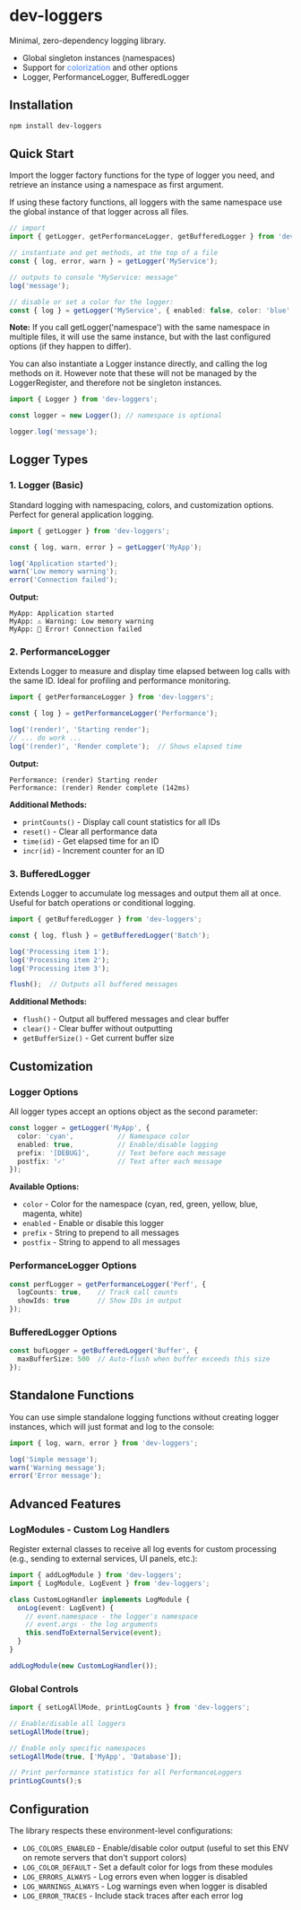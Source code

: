 # dev-loggers

Minimal, zero-dependency logging library.
* Global singleton instances (namespaces)
* Support for <span style="color: #3f80f8ff;">colorization</span> and other options
* Logger, PerformanceLogger, BufferedLogger

## Installation

```bash
npm install dev-loggers
```

## Quick Start

Import the logger factory functions for the type of logger you need, and retrieve an instance using a namespace as first argument.

If using these factory functions, all loggers with the same namespace use the global instance of that logger across all files.

```typescript
// import
import { getLogger, getPerformanceLogger, getBufferedLogger } from 'dev-loggers';

// instantiate and get methods, at the top of a file
const { log, error, warn } = getLogger('MyService');

// outputs to console "MyService: message"
log('message');

// disable or set a color for the logger:
const { log } = getLogger('MyService', { enabled: false, color: 'blue' });
```
<b>Note:</b> If you call getLogger('namespace') with the same namespace in multiple files, it will use the same instance, but with the last configured options (if they happen to differ).


You can also instantiate a Logger instance directly, and calling the log methods on it. However note that these will not be managed by the LoggerRegister, and therefore not be singleton instances.
```typescript
import { Logger } from 'dev-loggers';

const logger = new Logger(); // namespace is optional

logger.log('message');
```


## Logger Types

### 1. Logger (Basic)

Standard logging with namespacing, colors, and customization options. Perfect for general application logging.

```typescript
import { getLogger } from 'dev-loggers';

const { log, warn, error } = getLogger('MyApp');

log('Application started');
warn('Low memory warning');
error('Connection failed');
```

**Output:**
```
MyApp: Application started
MyApp: ⚠️ Warning: Low memory warning
MyApp: 🛑 Error! Connection failed
```

### 2. PerformanceLogger

Extends Logger to measure and display time elapsed between log calls with the same ID. Ideal for profiling and performance monitoring.

```typescript
import { getPerformanceLogger } from 'dev-loggers';

const { log } = getPerformanceLogger('Performance');

log('(render)', 'Starting render');
// ... do work ...
log('(render)', 'Render complete');  // Shows elapsed time
```

**Output:**
```
Performance: (render) Starting render
Performance: (render) Render complete (142ms)
```

**Additional Methods:**
- `printCounts()` - Display call count statistics for all IDs
- `reset()` - Clear all performance data
- `time(id)` - Get elapsed time for an ID
- `incr(id)` - Increment counter for an ID

### 3. BufferedLogger

Extends Logger to accumulate log messages and output them all at once. Useful for batch operations or conditional logging.

```typescript
import { getBufferedLogger } from 'dev-loggers';

const { log, flush } = getBufferedLogger('Batch');

log('Processing item 1');
log('Processing item 2');
log('Processing item 3');

flush();  // Outputs all buffered messages
```

**Additional Methods:**
- `flush()` - Output all buffered messages and clear buffer
- `clear()` - Clear buffer without outputting
- `getBufferSize()` - Get current buffer size

## Customization

### Logger Options

All logger types accept an options object as the second parameter:

```typescript
const logger = getLogger('MyApp', {
  color: 'cyan',           // Namespace color
  enabled: true,           // Enable/disable logging
  prefix: '[DEBUG]',       // Text before each message
  postfix: '✓'             // Text after each message
});
```

**Available Options:**
- `color` - Color for the namespace (cyan, red, green, yellow, blue, magenta, white)
- `enabled` - Enable or disable this logger
- `prefix` - String to prepend to all messages
- `postfix` - String to append to all messages

### PerformanceLogger Options

```typescript
const perfLogger = getPerformanceLogger('Perf', {
  logCounts: true,    // Track call counts
  showIds: true       // Show IDs in output
});
```

### BufferedLogger Options

```typescript
const bufLogger = getBufferedLogger('Buffer', {
  maxBufferSize: 500  // Auto-flush when buffer exceeds this size
});
```

## Standalone Functions

You can use simple standalone logging functions without creating logger instances, which will just format and log to the console:

```typescript
import { log, warn, error } from 'dev-loggers';

log('Simple message');
warn('Warning message');
error('Error message');
```

## Advanced Features

### LogModules - Custom Log Handlers

Register external classes to receive all log events for custom processing (e.g., sending to external services, UI panels, etc.):

```typescript
import { addLogModule } from 'dev-loggers';
import { LogModule, LogEvent } from 'dev-loggers';

class CustomLogHandler implements LogModule {
  onLog(event: LogEvent) {
    // event.namespace - the logger's namespace
    // event.args - the log arguments
    this.sendToExternalService(event);
  }
}

addLogModule(new CustomLogHandler());
```

### Global Controls

```typescript
import { setLogAllMode, printLogCounts } from 'dev-loggers';

// Enable/disable all loggers
setLogAllMode(true);

// Enable only specific namespaces
setLogAllMode(true, ['MyApp', 'Database']);

// Print performance statistics for all PerformanceLoggers
printLogCounts();s
```

## Configuration

The library respects these environment-level configurations:
- `LOG_COLORS_ENABLED` - Enable/disable color output (useful to set this ENV on remote servers that don't support colors)
- `LOG_COLOR_DEFAULT` - Set a default color for logs from these modules
- `LOG_ERRORS_ALWAYS` - Log errors even when logger is disabled
- `LOG_WARNINGS_ALWAYS` - Log warnings even when logger is disabled
- `LOG_ERROR_TRACES` - Include stack traces after each error log